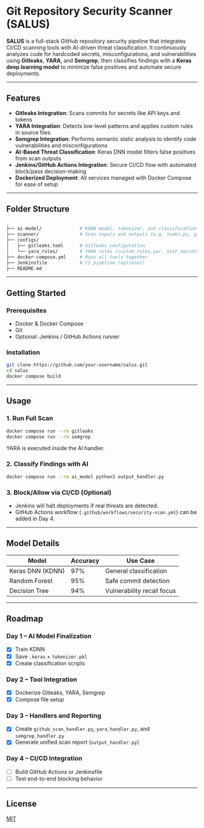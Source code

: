 # Git Repository Security Scanner (SALUS)

**SALUS** is a full-stack GitHub repository security pipeline that integrates CI/CD scanning tools with AI-driven threat classification. It continuously analyzes code for hardcoded secrets, misconfigurations, and vulnerabilities using **Gitleaks**, **YARA**, and **Semgrep**, then classifies findings with a **Keras deep learning model** to minimize false positives and automate secure deployments.

---

## Features

* **Gitleaks Integration**: Scans commits for secrets like API keys and tokens
* **YARA Integration**: Detects low-level patterns and applies custom rules in source files
* **Semgrep Integration**: Performs semantic static analysis to identify code vulnerabilities and misconfigurations
* **AI-Based Threat Classification**: Keras DNN model filters false positives from scan outputs
* **Jenkins/GitHub Actions Integration**: Secure CI/CD flow with automated block/pass decision-making
* **Dockerized Deployment**: All services managed with Docker Compose for ease of setup

---

## Folder Structure

```bash
.
├── ai-model/              # KDNN model, tokenizer, and classification logic
├── scanner/               # Scan inputs and outputs (e.g. leaks.py, gitleaks-report.json)
├── configs/
│   ├── gitleaks.toml      # Gitleaks configuration
│   └── yara_rules/        # YARA rules (custom_rules.yar, test_secrets.yar, etc.)
├── docker-compose.yml     # Runs all tools together
├── Jenkinsfile            # CI pipeline (optional)
├── README.md
```

---

## Getting Started

### Prerequisites

* Docker & Docker Compose
* Git
* Optional: Jenkins / GitHub Actions runner

### Installation

```bash
git clone https://github.com/your-username/salus.git
cd salus
docker compose build
```

---

## Usage

### 1. Run Full Scan

```bash
docker compose run --rm gitleaks
docker compose run --rm semgrep
```

YARA is executed inside the AI handler.

### 2. Classify Findings with AI

```bash
docker compose run --rm ai_model python3 output_handler.py
```

### 3. Block/Allow via CI/CD (Optional)

* Jenkins will halt deployments if real threats are detected.
* GitHub Actions workflow (`.github/workflows/security-scan.yml`) can be added in Day 4.

---

## Model Details

| Model            | Accuracy | Use Case                   |
| ---------------- | -------- | -------------------------- |
| Keras DNN (KDNN) | 97%      | General classification     |
| Random Forest    | 95%      | Safe commit detection      |
| Decision Tree    | 94%      | Vulnerability recall focus |

---

## Roadmap

### Day 1 – AI Model Finalization

* [x] Train KDNN
* [x] Save `.keras` + `tokenizer.pkl`
* [x] Create classification scripts

### Day 2 – Tool Integration

* [x] Dockerize Gitleaks, YARA, Semgrep
* [x] Compose file setup

### Day 3 – Handlers and Reporting

* [x] Create `github_scan_handler.py`, `yara_handler.py`, and `semgrep_handler.py`
* [x] Generate unified scan report (`output_handler.py`)

### Day 4 – CI/CD Integration

* [ ] Build GitHub Actions or Jenkinsfile
* [ ] Test end-to-end blocking behavior

---

## License

[MIT](LICENSE)